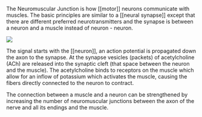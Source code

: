 The Neuromuscular Junction is how [[motor]] neurons communicate with muscles.  The basic principles are similar to a [[neural synapse]] except that there are different preferred neurotransmitters and the synapse is between a neuron and a muscle instead of neuron - neuron.

![](http://www.muskingum.edu/~asantas/Biology%20228/Chapter9_muscle_part2_2006_files/slide0031_image010.jpg)

The signal starts with the [[neuron]], an action potential is propagated down the axon to the synapse.  At the synapse vesicles (packets) of acetylcholine (ACh) are released into the synaptic cleft (that space between the neuron and the muscle).  The acetylcholine binds to receptors on the muscle which allow for an inflow of potassium which activates the muscle, causing the fibers directly connected to the neuron to contract.

The connection between a muscle and a neuron can be strengthened by increasing the number of neuromuscular junctions between the axon of the nerve and all its endings and the muscle.